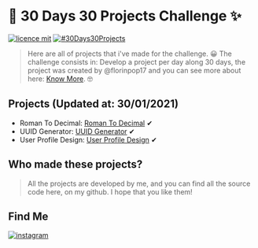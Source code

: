 # 🎉 30 Days 30 Projects Challenge ✨

[![licence mit](https://img.shields.io/github/license/ChristopherMarques/30Days30Projects)](https://github.com/ChristopherMarques/30Days30projects/blob/main/LICENSE)
[![#30Days30Projects](https://img.shields.io/badge/Part%20of%20Challenge-30Days30Projects-orange)](https://github.com/florinpop17/100Days100Projects)

> Here are all of projects that i've made for the challenge. 😀
> The challenge consists in: Develop a project per day along 30 days, the project was created by @florinpop17 and you can see more about here: [Know More](https://github.com/florinpop17/100Days100Projects). 🤓

## Projects (Updated at: 30/01/2021)

* Roman To Decimal: [Roman To Decimal](https://github.com/ChristopherMarques/roman2decimal) ✔
* UUID Generator: [UUID Generator](https://github.com/ChristopherMarques/uuidGenerator) ✔
* User Profile Design: [User Profile Design](https://github.com/ChristopherMarques/userProfileDesign) ✔

## Who made these projects?
> All the projects are developed by me, and you can find all the source code here, on my github.
> I hope that you like them!

## Find Me
[![instagram](https://img.shields.io/badge/Instagram-E4405F?style=for-the-badge&logo=instagram&logoColor=white)](https://www.instagram.com/eu.christopher_marques/)